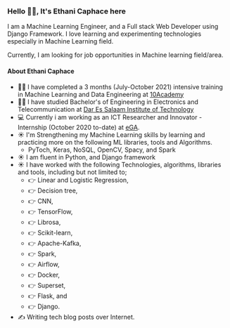 ### Hello 👋🏾, It's Ethani Caphace here

I am a Machine Learning Engineer, and a Full stack Web Developer using Django Framework. 
I love learning and experimenting technologies especially in Machine Learning field.

Currently, I am looking for job opportunities in Machine learning field/area.

#### About Ethani Caphace

- :man_student: I have completed a 3 months (July-October 2021) intensive training in Machine Learning and Data Engineering at [10Academy](https://www.10academy.org)
- :man_student: I have studied Bachelor's of Engineering in Electronics and Telecommunication at [Dar Es Salaam Institute of Technology](https://www.dit.ac.tz)
- 💻 Currently i am working as an ICT Researcher and Innovator - Internship (October 2020 to-date) at [eGA](https://www.ega.go.tz). 
- ☀️ I'm Strengthening my Machine Learning skills by learning and practicing more on the following ML libraries, tools and Algorithms.
   - PyToch, Keras, NoSQL, OpenCV, Spacy, and Spark
- ☀️ I am fluent in Python, and Django framework
- ☀️ I have worked with the following Technologies, algorithms, libraries and tools, including but not limited to;
  - :point_right: Linear and Logistic Regression, 
  - :point_right: Decision tree, 
  - :point_right: CNN, 
  - :point_right: TensorFlow, 
  - :point_right: Librosa, 
  - :point_right: Scikit-learn, 
  - :point_right: Apache-Kafka, 
  - :point_right: Spark, 
  - :point_right: Airflow, 
  - :point_right: Docker, 
  - :point_right: Superset, 
  - :point_right: Flask, and 
  - :point_right: Django.
- ✍️ Writing tech blog posts over Internet.
